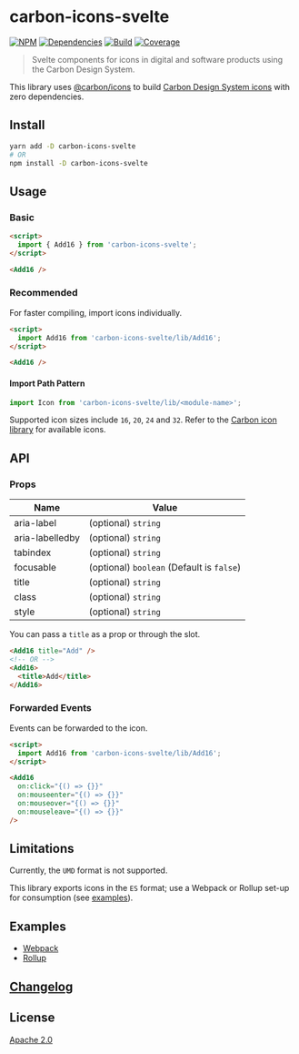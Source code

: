 # carbon-icons-svelte

[![NPM][npm]][npm-url]
[![Dependencies][deps]][deps-badge]
[![Build][build]][build-badge]
[![Coverage][codecov-shield]][codecov]

> Svelte components for icons in digital and software products using the Carbon Design System.

This library uses [@carbon/icons](https://github.com/carbon-design-system/carbon/tree/master/packages/icons) to build [Carbon Design System icons](https://www.carbondesignsystem.com/guidelines/icons/library) with zero dependencies.

## Install

```bash
yarn add -D carbon-icons-svelte
# OR
npm install -D carbon-icons-svelte
```

## Usage

### Basic

```html
<script>
  import { Add16 } from 'carbon-icons-svelte';
</script>

<Add16 />
```

### Recommended

For faster compiling, import icons individually.

```html
<script>
  import Add16 from 'carbon-icons-svelte/lib/Add16';
</script>

<Add16 />
```

#### Import Path Pattern

```js
import Icon from 'carbon-icons-svelte/lib/<module-name>';
```

Supported icon sizes include `16`, `20`, `24` and `32`. Refer to the [Carbon icon library](https://www.carbondesignsystem.com/guidelines/icons/library) for available icons.

## API

### Props

| Name            | Value                                     |
| --------------- | ----------------------------------------- |
| aria-label      | (optional) `string`                       |
| aria-labelledby | (optional) `string`                       |
| tabindex        | (optional) `string`                       |
| focusable       | (optional) `boolean` (Default is `false`) |
| title           | (optional) `string`                       |
| class           | (optional) `string`                       |
| style           | (optional) `string`                       |

You can pass a `title` as a prop or through the slot.

```html
<Add16 title="Add" />
<!-- OR -->
<Add16>
  <title>Add</title>
</Add16>
```

### Forwarded Events

Events can be forwarded to the icon.

```html
<script>
  import Add16 from 'carbon-icons-svelte/lib/Add16';
</script>

<Add16
  on:click="{() => {}}"
  on:mouseenter="{() => {}}"
  on:mouseover="{() => {}}"
  on:mouseleave="{() => {}}"
/>
```

## Limitations

Currently, the `UMD` format is not supported.

This library exports icons in the `ES` format; use a Webpack or Rollup set-up for consumption (see [examples](examples)).

## Examples

- [Webpack](examples/webpack)
- [Rollup](examples/rollup)

## [Changelog](CHANGELOG.md)

## License

[Apache 2.0](LICENSE)

[npm]: https://img.shields.io/npm/v/carbon-icons-svelte.svg?color=blue
[npm-url]: https://npmjs.com/package/carbon-icons-svelte
[deps]: https://david-dm.org/ibm/carbon-icons-svelte/status.svg
[deps-badge]: https://david-dm.org/ibm/carbon-icons-svelte
[build]: https://travis-ci.com/ibm/carbon-icons-svelte.svg?branch=master
[build-badge]: https://travis-ci.com/ibm/carbon-icons-svelte
[codecov]: https://codecov.io/gh/ibm/carbon-icons-svelte
[codecov-shield]: https://img.shields.io/codecov/c/github/ibm/carbon-icons-svelte.svg
